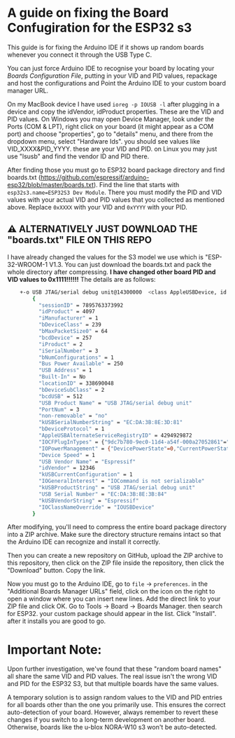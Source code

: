 # A guide on fixing the Board Confugiration for the ESP32 s3
This guide is for fixing the Arduino IDE if it shows up random boards whenever you connect it through the USB Type C.

You can just force Arduino IDE to recognise your board by locating your *Boards Configuration File*, putting in your VID and PID values, repackage and host the configurations and Point the Arduino IDE to your custom board manager URL.

On my MacBook device I have used `ioreg -p IOUSB -l` after plugging in a device and copy the idVendor, idProduct properties. These are the VID and PID values. On Windows you may open Device Manager, look under the Ports (COM & LPT), right click on your board (it might appear as a COM port) and choose "properties", go to "details" menu, and there from the dropdown menu, select "Hardware Ids". you should see values like VID_XXXX&PID_YYYY. these are your VID and PID. on Linux you may just use "lsusb" and find the vendor ID and PID there.

After finding those you must go to ESP32 board package directory and find boards.txt (https://github.com/espressif/arduino-esp32/blob/master/boards.txt). Find the line that starts with `esp32s3.name=ESP32S3 Dev Module`. There you must modify the PID and VID values with your actual VID and PID values that you collected as mentioned above. Replace `0xXXXX` with your VID and `0xYYYY` with your PID.

## ⚠️ ALTERNATIVELY JUST DOWNLOAD THE "boards.txt" FILE ON THIS REPO
I have already changed the values for the S3 model we use which is "ESP-32-WROOM-1 V1.3. You can just download the boards.txt and pack the whole directory after compressing. **I have changed other board PID and VID values to 0x1111!!!!!!** The details are as follows:

```bash
    +-o USB JTAG/serial debug unit@14300000  <class AppleUSBDevice, id 0x1000011e6, registered, matched, active, busy 0 (2 ms), retain 16>
        {
          "sessionID" = 7895763373992
          "idProduct" = 4097
          "iManufacturer" = 1
          "bDeviceClass" = 239
          "bMaxPacketSize0" = 64
          "bcdDevice" = 257
          "iProduct" = 2
          "iSerialNumber" = 3
          "bNumConfigurations" = 1
          "Bus Power Available" = 250
          "USB Address" = 1
          "Built-In" = No
          "locationID" = 338690048
          "bDeviceSubClass" = 2
          "bcdUSB" = 512
          "USB Product Name" = "USB JTAG/serial debug unit"
          "PortNum" = 3
          "non-removable" = "no"
          "kUSBSerialNumberString" = "EC:DA:3B:8E:3D:81"
          "bDeviceProtocol" = 1
          "AppleUSBAlternateServiceRegistryID" = 4294929872
          "IOCFPlugInTypes" = {"9dc7b780-9ec0-11d4-a54f-000a27052861"="IOUSBHostFamily.kext/Contents/PlugIns/IOUSBLib.bundle"}
          "IOPowerManagement" = {"DevicePowerState"=0,"CurrentPowerState"=3,"CapabilityFlags"=65536,"MaxPowerState"=4,"DriverPowerState"=3}
          "Device Speed" = 1
          "USB Vendor Name" = "Espressif"
          "idVendor" = 12346
          "kUSBCurrentConfiguration" = 1
          "IOGeneralInterest" = "IOCommand is not serializable"
          "kUSBProductString" = "USB JTAG/serial debug unit"
          "USB Serial Number" = "EC:DA:3B:8E:3B:84"
          "kUSBVendorString" = "Espressif"
          "IOClassNameOverride" = "IOUSBDevice"
        }
```

After modifying, you'll need to compress the entire board package directory into a ZIP archive. Make sure the directory structure remains intact so that the Arduino IDE can recognize and install it correctly.

Then you can create a new repository on GitHub, upload the ZIP archive to this repository, then click on the ZIP file inside the repository, then click the "Download" button. Copy the link.

Now you must go to the Arduino IDE, go to `file` -> `preferences`. in the "Additional Boards Manager URLs" field, click on the icon on the right to open a window where you can insert new lines. Add the direct link to your ZIP file and click OK. Go to Tools -> Board -> Boards Manager. then search for ESP32. your custom package should appear in the list. Click "Install". after it installs you are good to go.


# Important Note:
Upon further investigation, we've found that these "random board names" all share the same VID and PID values. The real issue isn't the wrong VID and PID for the ESP32 S3, but that multiple boards have the same values.

A temporary solution is to assign random values to the VID and PID entries for all boards other than the one you primarily use. This ensures the correct auto-detection of your board. However, always remember to revert these changes if you switch to a long-term development on another board. Otherwise, boards like the u-blox NORA-W10 s3 won't be auto-detected.
